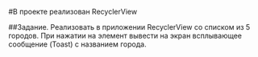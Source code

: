 #В проекте реализован RecyclerView

##Задание. Реализовать в приложении RecyclerView со списком из 5 городов. При нажатии на элемент вывести на экран всплывающее сообщение (Toast) с названием города.